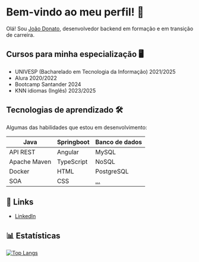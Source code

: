 # Bem-vindo ao meu perfil! 👋

Olá! Sou [João Donato](https://joaodonatodev.com/index.html), desenvolvedor backend em formação e em transição de carreira.

## Cursos para minha especialização 🖥️
- UNIVESP (Bacharelado em Tecnologia da Informação) 2021/2025
- Alura 2020/2022
- Bootcamp Santander 2024
- KNN idiomas (Inglês) 2023/2025


## Tecnologias de aprendizado 🛠️

Algumas das habilidades que estou em desenvolvimento:

| Java        | Springboot   | Banco de dados | 
| ----------  | -----------  |  -----------   |
| API REST    | Angular      | MySQL          |
| Apache Maven| TypeScript   | NoSQL          |
| Docker      | HTML         | PostgreSQL     |
| SOA         | CSS          | [...](https://roadmap.sh/backend)|


## 🔗 Links

- [LinkedIn](https://www.linkedin.com/in/joaodonatodev/)

## 📊 Estatísticas

[![Top Langs](https://github-readme-stats.vercel.app/api/top-langs/?username=DonatoJoao&theme=radical)](https://github.com/DonatoJoao)
